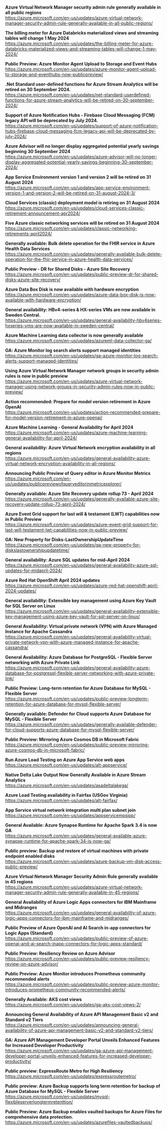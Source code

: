 **Azure Virtual Network Manager security admin rule generally available in all public regions**  
https://azure.microsoft.com/en-us/updates/azure-virtual-network-manager-security-admin-rule-generally-available-in-all-public-regions/


**The billing meter for Azure Databricks materialized views and streaming tables will change 1 May 2024**  
https://azure.microsoft.com/en-us/updates/the-billing-meter-for-azure-databricks-materialized-views-and-streaming-tables-will-change-1-may-2024/


**Public Preview: Azure Monitor Agent Upload to Storage and Event Hubs**  
https://azure.microsoft.com/en-us/updates/azure-monitor-agent-upload-to-storage-and-eventhubs-now-publicpreview/


**.Net Standard user-defined functions for Azure Stream Analytics will be retired on 30 September 2024.**  
https://azure.microsoft.com/en-us/updates/net-standard-userdefined-functions-for-azure-stream-analytics-will-be-retired-on-30-september-2024/


**Support of Azure Notification Hubs - Firebase Cloud Messaging (FCM) legacy API will be deprecated by July 2024.**  
https://azure.microsoft.com/en-us/updates/support-of-azure-notification-hubs-firebase-cloud-messaging-fcm-legacy-api-will-be-deprecated-by-july-2024/


**Azure Advisor will no longer display aggregated potential yearly savings beginning 30 September 2024**  
https://azure.microsoft.com/en-us/updates/azure-advisor-will-no-longer-display-aggregated-potential-yearly-savings-beginning-30-september-2024/


**App Service Environment version 1 and version 2 will be retired on 31 August 2024**  
https://azure.microsoft.com/en-us/updates/app-service-environment-version-1-and-version-2-will-be-retired-on-31-august-2024-3/


**Cloud Services (classic) deployment model is retiring on 31 August 2024**  
https://azure.microsoft.com/en-us/updates/cloud-services-classic-retirement-announcement-apr2024/


**Five Azure classic networking services will be retired on 31 August 2024**  
https://azure.microsoft.com/en-us/updates/classic-networking-retirements-april2024/


**Generally available: Bulk delete operation for the FHIR service in Azure Health Data Services**  
https://azure.microsoft.com/en-us/updates/generally-available-bulk-delete-operation-for-the-fhir-service-in-azure-health-data-services/


**Public Preview - DR for Shared Disks - Azure Site Recovery**  
https://azure.microsoft.com/en-us/updates/public-preview-dr-for-shared-disks-azure-site-recovery/


**Azure Data Box Disk is now available with hardware encryption**  
https://azure.microsoft.com/en-us/updates/azure-data-box-disk-is-now-available-with-hardware-encryption/


**General availability: HBv4-series & HX-series VMs are now available in Sweden Central.**  
https://azure.microsoft.com/en-us/updates/general-availability-hbv4series-hxseries-vms-are-now-available-in-sweden-central/


**Azure Machine Learning data collector is now generally available**  
https://azure.microsoft.com/en-us/updates/azureml-data-collector-ga/


**GA: Azure Monitor log search alerts support managed identities**  
https://azure.microsoft.com/en-us/updates/ga-azure-monitor-log-search-alerts-support-managed-identities/


**Using Azure Virtual Network Manager network groups in security admin rules is now in public preview**  
https://azure.microsoft.com/en-us/updates/azure-virtual-network-manager-using-network-groups-in-security-admin-rules-now-in-public-preview/


**Action recommended: Prepare for model version retirement in Azure OpenAI**  
https://azure.microsoft.com/en-us/updates/action-recommended-prepare-for-model-version-retirement-in-azure-openai/


**Azure Machine Learning - General Availability for April 2024**  
https://azure.microsoft.com/en-us/updates/azure-machine-learning-general-availability-for-april-2024/


**General availability: Azure Virtual Network encryption availability in all regions**  
https://azure.microsoft.com/en-us/updates/general-availability-azure-virtual-network-encryption-availability-in-all-regions/


**Announcing Public Preview of Query editor in Azure Monitor Metrics**  
https://azure.microsoft.com/en-us/updates/publicpreviewofqueryeditorinmetricexplorer/


**Generally available: Azure Site Recovery update rollup 73 - April 2024**  
https://azure.microsoft.com/en-us/updates/generally-available-azure-site-recovery-update-rollup-73-april-2024/


**Azure Event Grid support for last will & testament (LWT) capabilities now in Public Preview**  
https://azure.microsoft.com/en-us/updates/azure-event-grid-support-for-last-will-testament-lwt-capabilities-now-in-public-preview/


**GA: New Property for Disks-LastOwnershipUpdateTime**  
https://azure.microsoft.com/en-us/updates/ga-new-property-for-diskslastownershipupdatetime/


**General availability: Azure SQL updates for mid-April 2024**  
https://azure.microsoft.com/en-us/updates/general-availability-azure-sql-updates-for-midapril-2024/


**Azure Red Hat OpenShift April 2024 updates**  
https://azure.microsoft.com/en-us/updates/azure-red-hat-openshift-april-2024-updates/


**General availability: Extensible key management using Azure Key Vault for SQL Server on Linux**  
https://azure.microsoft.com/en-us/updates/general-availability-extensible-key-management-using-azure-key-vault-for-sql-server-on-linux/


**General Availability: Virtual private network (VPN) with Azure Managed Instance for Apache Cassandra**  
https://azure.microsoft.com/en-us/updates/general-availability-virtual-private-network-vpn-with-azure-managed-instance-for-apache-cassandra/


**General Availability: Azure Database for PostgreSQL - Flexible Server networking with Azure Private Link**  
https://azure.microsoft.com/en-us/updates/general-availability-azure-database-for-postgresql-flexible-server-networking-with-azure-private-link/


**Public Preview: Long-term retention for Azure Database for MySQL - Flexible Server**  
https://azure.microsoft.com/en-us/updates/public-preview-longterm-retention-for-azure-database-for-mysql-flexible-server/


**Generally available: Defender for Cloud supports Azure Database for MySQL - Flexible Server**  
https://azure.microsoft.com/en-us/updates/generally-available-defender-for-cloud-supports-azure-database-for-mysql-flexible-server/


**Public Preview: Mirroring Azure Cosmos DB in Microsoft Fabric**  
https://azure.microsoft.com/en-us/updates/public-preview-mirroring-azure-cosmos-db-in-microsoft-fabric/


**Run Azure Load Testing on Azure App Service web apps**  
https://azure.microsoft.com/en-us/updates/alt-appservice/


**Native Delta Lake Output Now Generally Available in Azure Stream Analytics**  
https://azure.microsoft.com/en-us/updates/asadeltalakega/


**Azure Load Testing availability in Fairfax (USGov Virginia)**  
https://azure.microsoft.com/en-us/updates/alt-fairfax/


**App Service virtual network integration multi plan subnet join**  
https://azure.microsoft.com/en-us/updates/appservicempsjpp/


**General Available: Azure Synapse Runtime for Apache Spark 3.4 is now GA**  
https://azure.microsoft.com/en-us/updates/general-available-azure-synapse-runtime-for-apache-spark-34-is-now-ga/


**Public preview: Backup and restore of virtual machines with private endpoint enabled disks**  
https://azure.microsoft.com/en-us/updates/azure-backup-vm-disk-access-public-preview/


**Azure Virtual Network Manager Security Admin Rule generally available in 45 regions**  
https://azure.microsoft.com/en-us/updates/azure-virtual-network-manager-security-admin-rule-generally-available-in-45-regions/


**General Availability of Azure Logic Apps connectors for IBM Mainframe and Midranges**  
https://azure.microsoft.com/en-us/updates/general-availability-of-azure-logic-apps-connectors-for-ibm-mainframe-and-midranges/


**Public Preview of Azure OpenAI and AI Search in-app connectors for Logic Apps (Standard)**  
https://azure.microsoft.com/en-us/updates/public-preview-of-azure-openai-and-ai-search-inapp-connectors-for-logic-apps-standard/


**Public Preview: Resiliency Review on Azure Advisor**  
https://azure.microsoft.com/en-us/updates/public-preview-resiliency-review-on-azure-advisor/


**Public Preview: Azure Monitor introduces Prometheus community recommended alerts**  
https://azure.microsoft.com/en-us/updates/public-preview-azure-monitor-introduces-prometheus-community-recommended-alerts/


**Generally Available: AKS cost views**  
https://azure.microsoft.com/en-us/updates/ga-aks-cost-views-2/


**Announcing General Availability of Azure API Management Basic v2 and Standard v2 Tiers**  
https://azure.microsoft.com/en-us/updates/announcing-general-availability-of-azure-api-management-basic-v2-and-standard-v2-tiers/


**GA: Azure API Management Developer Portal Unveils Enhanced Features for Increased Developer Productivity**  
https://azure.microsoft.com/en-us/updates/ga-azure-api-management-developer-portal-unveils-enhanced-features-for-increased-developer-productivity/


**Public preview: ExpressRoute Metro for High Resiliency**  
https://azure.microsoft.com/en-us/updates/expressroutemetro/


**Public preview: Azure Backup supports long term retention for backup of Azure Database for MySQL - Flexible Server**  
https://azure.microsoft.com/en-us/updates/mysql-flexibleserverlongtermretenttion/


**Public Preview: Azure Backup enables vaulted backups for Azure Files for comprehensive data protection.**  
https://azure.microsoft.com/en-us/updates/azurefiles-vaultedbackups/


